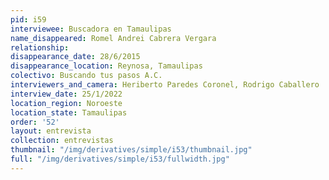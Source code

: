 ```yaml
---
pid: i59
interviewee: Buscadora en Tamaulipas
name_disappeared: Romel Andrei Cabrera Vergara
relationship: 
disappearance_date: 28/6/2015
disappearance_location: Reynosa, Tamaulipas
colectivo: Buscando tus pasos A.C.
interviewers_and_camera: Heriberto Paredes Coronel, Rodrigo Caballero
interview_date: 25/1/2022
location_region: Noroeste
location_state: Tamaulipas
order: '52'
layout: entrevista
collection: entrevistas
thumbnail: "/img/derivatives/simple/i53/thumbnail.jpg"
full: "/img/derivatives/simple/i53/fullwidth.jpg"
---
```

